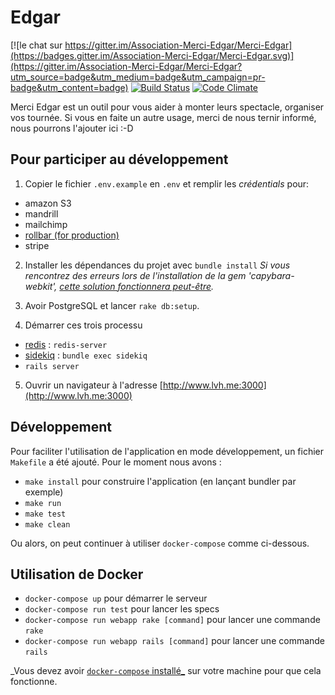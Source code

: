 # Edgar

[![le chat sur https://gitter.im/Association-Merci-Edgar/Merci-Edgar](https://badges.gitter.im/Association-Merci-Edgar/Merci-Edgar.svg)](https://gitter.im/Association-Merci-Edgar/Merci-Edgar?utm_source=badge&utm_medium=badge&utm_campaign=pr-badge&utm_content=badge)
[![Build Status](https://travis-ci.org/Association-Merci-Edgar/Merci-Edgar.png?branch=wip)](https://travis-ci.org/Association-Merci-Edgar/Merci-Edgar)
[![Code Climate](https://codeclimate.com/github/Association-Merci-Edgar/Merci-Edgar.png)](https://codeclimate.com/github/Association-Merci-Edgar/Merci-Edgar)


Merci Edgar est un outil pour vous aider à monter leurs spectacle, organiser vos tournée. Si vous en faite un autre usage, merci de nous ternir informé, nous pourrons l'ajouter ici :-D


## Pour participer au développement

1. Copier le fichier `.env.example` en `.env` et remplir les _crédentials_ pour:
  * amazon S3
  * mandrill
  * mailchimp
  * [rollbar (for production)](https://rollbar.com/krichtof/Merci-Edgar/)
  * stripe

2. Installer les dépendances du projet avec `bundle install`
_Si vous rencontrez des erreurs lors de l'installation de la gem 'capybara-webkit', [cette solution fonctionnera peut-être](https://github.com/thoughtbot/capybara-webkit/wiki/Installing-Qt-and-compiling-capybara-webkit)._

3. Avoir PostgreSQL et lancer `rake db:setup`.


4. Démarrer ces trois processu
  * [redis](http://redis.io/topics/quickstart) : `redis-server`
  * [sidekiq](http://sidekiq.org/)  : `bundle exec sidekiq`
  * `rails server`


5. Ouvrir un navigateur à l'adresse [http://www.lvh.me:3000](http://www.lvh.me:3000)


## Développement

Pour faciliter l'utilisation de l'application en mode développement, un fichier `Makefile` a été ajouté. Pour le moment nous avons :

* `make install` pour construire l'application (en lançant bundler par exemple)
* `make run`
* `make test`
* `make clean`

Ou alors, on peut continuer à utiliser `docker-compose` comme ci-dessous.


## Utilisation de Docker

* `docker-compose up` pour démarrer le serveur
* `docker-compose run test` pour lancer les specs
* `docker-compose run webapp rake [command]` pour lancer une commande `rake`
* `docker-compose run webapp rails [command]` pour lancer une commande `rails`

_Vous devez avoir [`docker-compose` installé_](http://docs.docker.com/compose/install/) sur votre machine pour que cela fonctionne.


